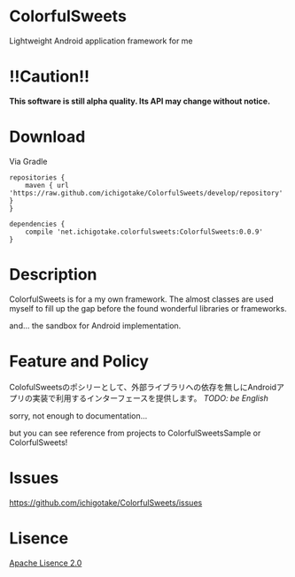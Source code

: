 ColorfulSweets
==============

Lightweight Android application framework for me


!!Caution!!
==========

__This software is still alpha quality. Its API may change without notice.__

Download
=========

Via Gradle

```
repositories {
    maven { url 'https://raw.github.com/ichigotake/ColorfulSweets/develop/repository' }
}

dependencies {
    compile 'net.ichigotake.colorfulsweets:ColorfulSweets:0.0.9'
}
```

Description
==========

ColorfulSweets is for a my own framework. The almost classes are used myself to fill up the gap before the found wonderful libraries or frameworks.

and... the sandbox for Android implementation.

Feature and Policy
==========

ColofulSweetsのポシリーとして、外部ライブラリへの依存を無しにAndroidアプリの実装で利用するインターフェースを提供します。 *TODO: be English*

sorry, not enough to documentation...

but you can see reference from projects to ColorfulSweetsSample or ColorfulSweets!


Issues
==========

https://github.com/ichigotake/ColorfulSweets/issues


Lisence
==========

[Apache Lisence 2.0](http://www.apache.org/licenses/LICENSE-2.0)
